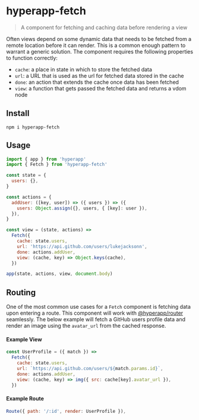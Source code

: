# hyperapp-fetch
> A component for fetching and caching data before rendering a view

Often views depend on some dynamic data that needs to be fetched from a remote location before it can render. This is a common enough pattern to warrant a generic solution. The component requires the following properties to function correctly:

- `cache`: a place in state in which to store the fetched data
- `url`: a URL that is used as the url for fetched data stored in the cache
- `done`: an action that extends the cache once data has been fetched
- `view`: a function that gets passed the fetched data and returns a vdom node

## Install

```
npm i hyperapp-fetch
```

## Usage

```js
import { app } from 'hyperapp'
import { Fetch } from 'hyperapp-fetch'

const state = {
  users: {},
}

const actions = {
  addUser: ([key, user]) => ({ users }) => ({
    users: Object.assign({}, users, { [key]: user }),
  }),
}

const view = (state, actions) =>
  Fetch({
    cache: state.users,
    url: 'https://api.github.com/users/lukejacksonn',
    done: actions.addUser,
    view: (cache, key) => Object.keys(cache),
  })

app(state, actions, view, document.body)
```

## Routing

One of the most common use cases for a `Fetch` component is fetching data upon entering a route. This component will work with [@hyperapp/router](https://github.com/hyperapp/router) seamlessly. The below example will fetch a GitHub users profile data and render an image using the `avatar_url` from the cached response.

#### Example View
```js
const UserProfile = ({ match }) =>
  Fetch({
    cache: state.users,
    url: `https://api.github.com/users/${match.params.id}`,
    done: actions.addUser,
    view: (cache, key) => img({ src: cache[key].avatar_url }),
  })
```

#### Example Route
```js
Route({ path: '/:id', render: UserProfile }),
```
